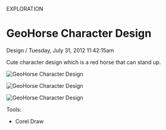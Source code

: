 <p class="type">EXPLORATION</p>

# GeoHorse Character Design

<p class="meta">Design  /  Tuesday, July 31, 2012 11:42:15am</p>

Cute character design which is a red horse that can stand up.

![GeoHorse Character Design](https://farooq-agent.web.app/assets/images/works/details/49-geohorse-character-design/horse-red-yellow.jpg)

![GeoHorse Character Design](https://farooq-agent.web.app/assets/images/works/details/49-geohorse-character-design/horse-batik.jpg)

![GeoHorse Character Design](https://farooq-agent.web.app/assets/images/works/large/S7LWLcEB_work_image.png)

Tools:
- Corel Draw
